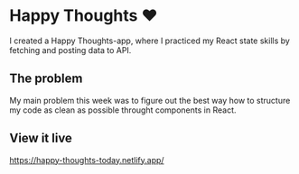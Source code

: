 # Happy Thoughts ❤️

I created a Happy Thoughts-app, where I practiced my React state skills by fetching and posting data to API.

## The problem

My main problem this week was to figure out the best way how to structure my code as clean as possible throught components in React.

## View it live

https://happy-thoughts-today.netlify.app/
